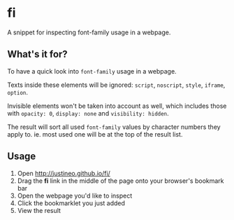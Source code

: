 # fi

A snippet for inspecting font-family usage in a webpage.

## What's it for?

To have a quick look into `font-family` usage in a webpage.

Texts inside these elements will be ignored: `script`, `noscript`, `style`, `iframe`, `option`.

Invisible elements won't be taken into account as well, which includes those with `opacity: 0`, `display: none` and `visibility: hidden`.

The result will sort all used `font-family` values by character numbers they apply to. ie. most used one will be at the top of the result list.

## Usage

1. Open http://justineo.github.io/fi/
2. Drag the **fi** link in the middle of the page onto your browser's bookmark bar
3. Open the webpage you'd like to inspect
4. Click the bookmarklet you just added
5. View the result